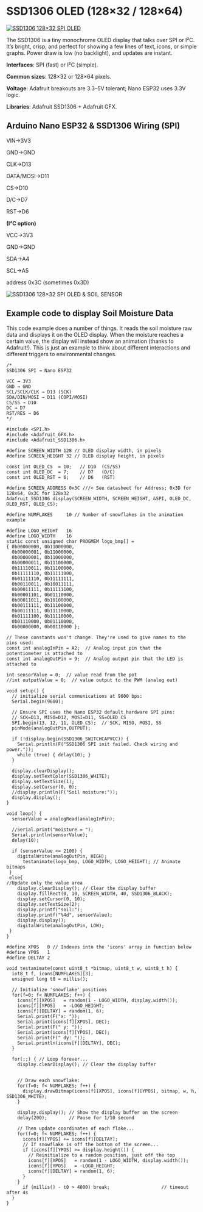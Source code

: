 # SSD1306 OLED (128×32 / 128×64)
[![SSD1306 128×32 SPI OLED](/images/661-12.jpg)](https://www.adafruit.com/product/661)

The SSD1306 is a tiny monochrome OLED display that talks over SPI or I²C. It’s bright, crisp, and perfect for showing a few lines of text, icons, or simple graphs. Power draw is low (no backlight), and updates are instant.

**Interfaces**: SPI (fast) or I²C (simple).

**Common** **sizes**: 128×32 or 128×64 pixels.

**Voltage**: Adafruit breakouts are 3.3–5V tolerant; Nano ESP32 uses 3.3V logic.

**Libraries**: Adafruit SSD1306 + Adafruit GFX.

## Arduino Nano ESP32 & SSD1306 Wiring (SPI) 

VIN→3V3  

GND→GND 

CLK→D13 

DATA/MOSI→D11 

CS→D10 

D/C→D7 

RST→D6



**(I²C option)** 

VCC→3V3 

GND→GND 

SDA→A4 

SCL→A5 

address 0x3C (sometimes 0x3D)

![SSD1306 128×32 SPI OLED & SOIL SENSOR](/images/ESP32_Soil+Oled_bb.png)

## Example code to display Soil Moisture Data 
This code example does a number of things. It reads the soil moisture raw data and displays it on the OLED display. When the moisture reaches a certain value, the display will instead show an animation (thanks to Adafruit!). This is just an example to think about different interactions and different triggers to environmental changes. 

```
/*
SSD1306 SPI → Nano ESP32

VCC → 3V3
GND → GND
SCL/SCLK/CLK → D13 (SCK)
SDA/DIN/MOSI → D11 (COPI/MOSI)
CS/SS → D10
DC → D7
RST/RES → D6
*/

#include <SPI.h>
#include <Adafruit_GFX.h>
#include <Adafruit_SSD1306.h>

#define SCREEN_WIDTH 128 // OLED display width, in pixels
#define SCREEN_HEIGHT 32 // OLED display height, in pixels

const int OLED_CS  = 10;   // D10  (CS/SS)
const int OLED_DC  = 7;    // D7   (D/C)
const int OLED_RST = 6;    // D6   (RST)

#define SCREEN_ADDRESS 0x3C ///< See datasheet for Address; 0x3D for 128x64, 0x3C for 128x32
Adafruit_SSD1306 display(SCREEN_WIDTH, SCREEN_HEIGHT, &SPI, OLED_DC, OLED_RST, OLED_CS);

#define NUMFLAKES     10 // Number of snowflakes in the animation example

#define LOGO_HEIGHT   16
#define LOGO_WIDTH    16
static const unsigned char PROGMEM logo_bmp[] =
{ 0b00000000, 0b11000000,
  0b00000001, 0b11000000,
  0b00000001, 0b11000000,
  0b00000011, 0b11100000,
  0b11110011, 0b11100000,
  0b11111110, 0b11111000,
  0b01111110, 0b11111111,
  0b00110011, 0b10011111,
  0b00011111, 0b11111100,
  0b00001101, 0b01110000,
  0b00011011, 0b10100000,
  0b00111111, 0b11100000,
  0b00111111, 0b11110000,
  0b01111100, 0b11110000,
  0b01110000, 0b01110000,
  0b00000000, 0b00110000 };

// These constants won't change. They're used to give names to the pins used:
const int analogInPin = A2;  // Analog input pin that the potentiometer is attached to
const int analogOutPin = 9;  // Analog output pin that the LED is attached to

int sensorValue = 0;  // value read from the pot
//int outputValue = 0;  // value output to the PWM (analog out)

void setup() {
  // initialize serial communications at 9600 bps:
  Serial.begin(9600);

  // Ensure SPI uses the Nano ESP32 default hardware SPI pins:
  // SCK=D13, MISO=D12, MOSI=D11, SS=OLED_CS
  SPI.begin(13, 12, 11, OLED_CS);  // SCK, MISO, MOSI, SS
  pinMode(analogOutPin,OUTPUT);

  if (!display.begin(SSD1306_SWITCHCAPVCC)) {
    Serial.println(F("SSD1306 SPI init failed. Check wiring and power."));
    while (true) { delay(10); }
  }

  display.clearDisplay();
  display.setTextColor(SSD1306_WHITE);
  display.setTextSize(1);
  display.setCursor(0, 0);
  //display.println(F("Soil moisture:"));
  display.display();
}

void loop() {
  sensorValue = analogRead(analogInPin);

  //Serial.print("moisture = ");
  Serial.println(sensorValue);
  delay(10);
  
  if (sensorValue <= 2100) {
    digitalWrite(analogOutPin, HIGH);
      testanimate(logo_bmp, LOGO_WIDTH, LOGO_HEIGHT); // Animate bitmaps
 }
 else{
//Update only the value area
    display.clearDisplay(); // Clear the display buffer
    display.fillRect(0, 10, SCREEN_WIDTH, 40, SSD1306_BLACK);
    display.setCursor(0, 10);
    display.setTextSize(2);
    display.printf("soil:");
    display.printf("%4d", sensorValue);
    display.display();
    digitalWrite(analogOutPin, LOW);
 }
}

#define XPOS   0 // Indexes into the 'icons' array in function below
#define YPOS   1
#define DELTAY 2

void testanimate(const uint8_t *bitmap, uint8_t w, uint8_t h) {
  int8_t f, icons[NUMFLAKES][3];
  unsigned long t0 = millis();

  // Initialize 'snowflake' positions
  for(f=0; f< NUMFLAKES; f++) {
    icons[f][XPOS]   = random(1 - LOGO_WIDTH, display.width());
    icons[f][YPOS]   = -LOGO_HEIGHT;
    icons[f][DELTAY] = random(1, 6);
    Serial.print(F("x: "));
    Serial.print(icons[f][XPOS], DEC);
    Serial.print(F(" y: "));
    Serial.print(icons[f][YPOS], DEC);
    Serial.print(F(" dy: "));
    Serial.println(icons[f][DELTAY], DEC);
  }

  for(;;) { // Loop forever...
    display.clearDisplay(); // Clear the display buffer


    // Draw each snowflake:
    for(f=0; f< NUMFLAKES; f++) {
      display.drawBitmap(icons[f][XPOS], icons[f][YPOS], bitmap, w, h, SSD1306_WHITE);
    }

    display.display(); // Show the display buffer on the screen
    delay(200);        // Pause for 1/10 second

    // Then update coordinates of each flake...
    for(f=0; f< NUMFLAKES; f++) {
      icons[f][YPOS] += icons[f][DELTAY];
      // If snowflake is off the bottom of the screen...
      if (icons[f][YPOS] >= display.height()) {
        // Reinitialize to a random position, just off the top
        icons[f][XPOS]   = random(1 - LOGO_WIDTH, display.width());
        icons[f][YPOS]   = -LOGO_HEIGHT;
        icons[f][DELTAY] = random(1, 6);
      }
    }
      if (millis() - t0 > 4000) break;                   // timeout after 4s
  }
}
```



